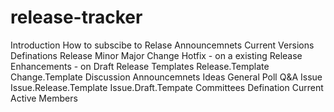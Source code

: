 # release-tracker
Introduction
How to subscibe to Relase Announcemnets
Current Versions
Definations
  Release
    Minor
    Major
  Change
    Hotfix - on a existing Release
    Enhancements - on Draft Release
  Templates
    Release.Template
    Change.Template
  Discussion
    Announcemnets
    Ideas
    General
    Poll
    Q&A
  Issue
    Issue.Release.Template
    Issue.Draft.Tempate
Committees
  Defination
  Current Active
  Members
    
